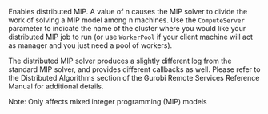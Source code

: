 Enables distributed MIP. A value of n causes the MIP solver to divide the work of solving a MIP model among n machines.
Use the `ComputeServer` parameter to indicate the name of the cluster where you would like your distributed MIP job to
run (or use `WorkerPool` if your client machine will act as manager and you just need a pool of workers).

The distributed MIP solver produces a slightly different log from the standard MIP solver, and provides different
callbacks as well. Please refer to the Distributed Algorithms section of the Gurobi Remote Services Reference Manual for
additional details.

Note: Only affects mixed integer programming (MIP) models